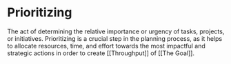 # Prioritizing

The act of determining the relative importance or urgency of tasks, projects, or initiatives. Prioritizing is a crucial step in the planning process, as it helps to allocate resources, time, and effort towards the most impactful and strategic actions in order to create [[Throughput]] of [[The Goal]].